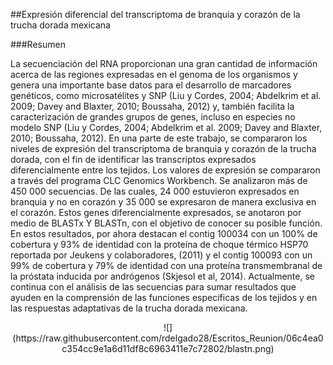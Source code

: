 ##Expresión diferencial del transcriptoma de branquia y corazón de la trucha dorada mexicana

###Resumen

La secuenciación del RNA proporcionan una gran cantidad de información acerca de las regiones expresadas en el genoma de los organismos y genera una importante base datos para el desarrollo de marcadores genéticos, como microsatélites y SNP (Liu y Cordes, 2004; Abdelkrim et al. 2009; Davey and Blaxter, 2010; Boussaha, 2012) y, también facilita la caracterización de grandes grupos de genes, incluso en especies no modelo SNP (Liu y Cordes, 2004; Abdelkrim et al. 2009; Davey and Blaxter, 2010; Boussaha, 2012). En una parte de este trabajo, se compararon los niveles de expresión del transcriptoma de branquia y corazón de la trucha dorada, con el fin de identificar las transcriptos expresados diferencialmente entre los tejidos. Los valores de expresión se compararon a través del programa CLC Genomics Workbench. Se analizaron más de 450 000 secuencias. De las cuales, 24 000 estuvieron expresados en branquia y no en corazón y 35 000 se expresaron de manera exclusiva en el corazón. Estos genes diferencialmente expresados, se anotaron por medio de BLASTx Y BLASTn, con el objetivo de conocer su posible función. En estos resultados, por ahora destacan el contig 100034 con un 100% de cobertura y 93% de identidad con la proteína de choque térmico HSP70 reportada por Jeukens y colaboradores, (2011) y el contig 100093 con un 99% de cobertura y 79% de identidad con una proteína transmembranal de la próstata inducida por andrógenos (Skjesol et al, 2014). Actualmente, se continua con el análisis de las secuencias para sumar resultados que ayuden en la comprensión de las funciones específicas de los tejidos y en las respuestas adaptativas de la trucha dorada mexicana.



<center>![](https://raw.githubusercontent.com/rdelgado28/Escritos_Reunion/06c4ea0c354cc9e1a6d11df8c6963411e7c72802/blastn.png)</center>
